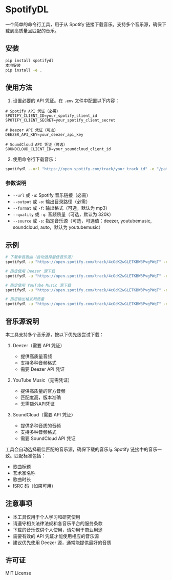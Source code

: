 # SpotifyDL

一个简单的命令行工具，用于从 Spotify 链接下载音乐。支持多个音乐源，确保下载到高质量且匹配的音乐。

## 安装

```bash
pip install spotifydl
本地安装
pip install -e .
```

## 使用方法

1. 设置必要的 API 凭证。在 `.env` 文件中配置以下内容：

```
# Spotify API 凭证（必需）
SPOTIFY_CLIENT_ID=your_spotify_client_id
SPOTIFY_CLIENT_SECRET=your_spotify_client_secret

# Deezer API 凭证（可选）
DEEZER_API_KEY=your_deezer_api_key

# SoundCloud API 凭证（可选）
SOUNDCLOUD_CLIENT_ID=your_soundcloud_client_id
```

2. 使用命令行下载音乐：

```bash
spotifydl --url "https://open.spotify.com/track/your_track_id" -o "/path/to/output"
```

### 参数说明

- `--url` 或 `-u`: Spotify 音乐链接（必需）
- `--output` 或 `-o`: 输出目录路径（必需）
- `--format` 或 `-f`: 输出格式（可选，默认为 mp3）
- `--quality` 或 `-q`: 音频质量（可选，默认为 320k）
- `--source` 或 `-s`: 指定音乐源（可选，可选值：deezer, youtubemusic, soundcloud, auto，默认为 youtubemusic）

## 示例

```bash
# 下载单首歌曲（自动选择最佳音乐源）
spotifydl -u "https://open.spotify.com/track/4cOdK2wGLETKBW3PvgPWqT" -o "./music"

# 指定使用 Deezer 源下载
spotifydl -u "https://open.spotify.com/track/4cOdK2wGLETKBW3PvgPWqT" -o "./music" -s deezer

# 指定使用 YouTube Music 源下载
spotifydl -u "https://open.spotify.com/track/4cOdK2wGLETKBW3PvgPWqT" -o "./music" -s youtubemusic

# 指定输出格式和质量
spotifydl -u "https://open.spotify.com/track/4cOdK2wGLETKBW3PvgPWqT" -o "./music" -f mp3 -q 320k
```

## 音乐源说明

本工具支持多个音乐源，按以下优先级尝试下载：

1. Deezer（需要 API 凭证）
   - 提供高质量音频
   - 支持多种音频格式
   - 需要 Deezer API 凭证

2. YouTube Music（无需凭证）
   - 提供高质量的官方音频
   - 匹配度高，版本准确
   - 无需额外API凭证

3. SoundCloud（需要 API 凭证）
   - 提供多种音质的音频
   - 支持多种音频格式
   - 需要 SoundCloud API 凭证

工具会自动选择最佳匹配的音乐源，确保下载的音乐与 Spotify 链接中的音乐一致。匹配标准包括：
- 歌曲标题
- 艺术家名称
- 歌曲时长
- ISRC 码（如果可用）

## 注意事项

- 本工具仅用于个人学习和研究使用
- 请遵守相关法律法规和各音乐平台的服务条款
- 下载的音乐仅供个人使用，请勿用于商业用途
- 需要有效的 API 凭证才能使用相应的音乐源
- 建议优先使用 Deezer 源，通常能提供最好的音质

## 许可证

MIT License 
